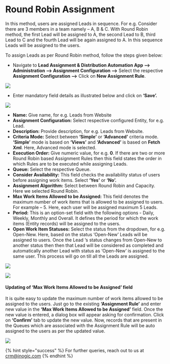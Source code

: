 # Round Robin Assignment

In this method, users are assigned Leads in sequence. For e.g. Consider there are 3 members in a team namely – A, B & C. With Round Robin method, the first Lead will be assigned to A, the second Lead to B, third Lead to C and the fourth Lead will be again assigned to A. In this sequence Leads will be assigned to the users.&#x20;

To assign Leads as per Round Robin method, follow the steps given below:

* Navigate to **Lead Assignment & Distribution Automation App --> Administration --> Assignment Configuration -->** Select the respective **Assignment Configuration -->** Click on **New Assignment Rule**.

![](<../../.gitbook/assets/Assign Config\_2.png>)

* Enter mandatory field details as illustrated below and click on **‘Save’.**

![](<../../.gitbook/assets/Round Robin\_1.png>)

* **Name:** Give name, for e.g. Leads from Website&#x20;
* **Assignment Configuration:** Select respective configured Entity, for e.g. Lead.&#x20;
* **Description:** Provide description, for e.g. Leads from Website.&#x20;
* **Criteria Mode:** Select between **‘Simple’** or **‘Advanced’** criteria mode. **‘Simple’** mode is based on **‘Views’** and **‘Advanced’** is based on **Fetch Xml**. Here, Advanced mode is selected.&#x20;
* **Execution Order:** Give numeric value, for e.g. **0**. If there are two or more Round Robin based Assignment Rules then this field states the order in which Rules are to be executed while assigning Leads.&#x20;
* **Queue:** Select the respective Queue.&#x20;
* **Consider Availability:** This field checks the availability status of users before assigning work items. Select **‘Yes’** or **‘No’.**
* **Assignment Algorithm:** Select between Round Robin and Capacity. Here we selected Round Robin.&#x20;
* **Max Work Items Allowed to be Assigned:** This field denotes the maximum number of work items that is allowed to be assigned to users. For example – 5. Here, each user will be assigned maximum 5 Leads.&#x20;
* **Period:** This is an option-set field with the following options - Daily, Weekly, Monthly and Overall. It defines the period for which the work items (Entity records) will be assigned to the users.
* **Open Work Item Statuses:** Select the status from the dropdown, for e.g. Open-New. Here, based on the status ‘Open-New’ Leads will be assigned to users. Once the Lead ‘s status changes from Open-New to another status then then that Lead will be considered as completed and automatically another Lead with status as ‘Open-New’ is assigned to the same user. This process will go on till all the Leads are assigned.

![](<../../.gitbook/assets/Round Robin\_2.png>)

![](<../../.gitbook/assets/Round Robin\_3.png>)

#### Updating of ‘Max Work Items Allowed to be Assigned’ field

It is quite easy to update the maximum number of work items allowed to be assigned to the users. Just go to the existing **‘Assignment Rule’** and enter new value in the **‘Max Work Items Allowed to be Assigned’** field. Once the new value is entered, a dialog box will appear asking for confirmation. Click on **‘Confirm’** tab to update the new value. Now, records that are present in the Queues which are associated with the Assignment Rule will be auto assigned to the users as per the updated value.

![](../../.gitbook/assets/Max\_2.jpg)

{% hint style="success" %}
For further queries, reach out to us at [crm@inogic.com](mailto:crm@inogic.com)
{% endhint %}



